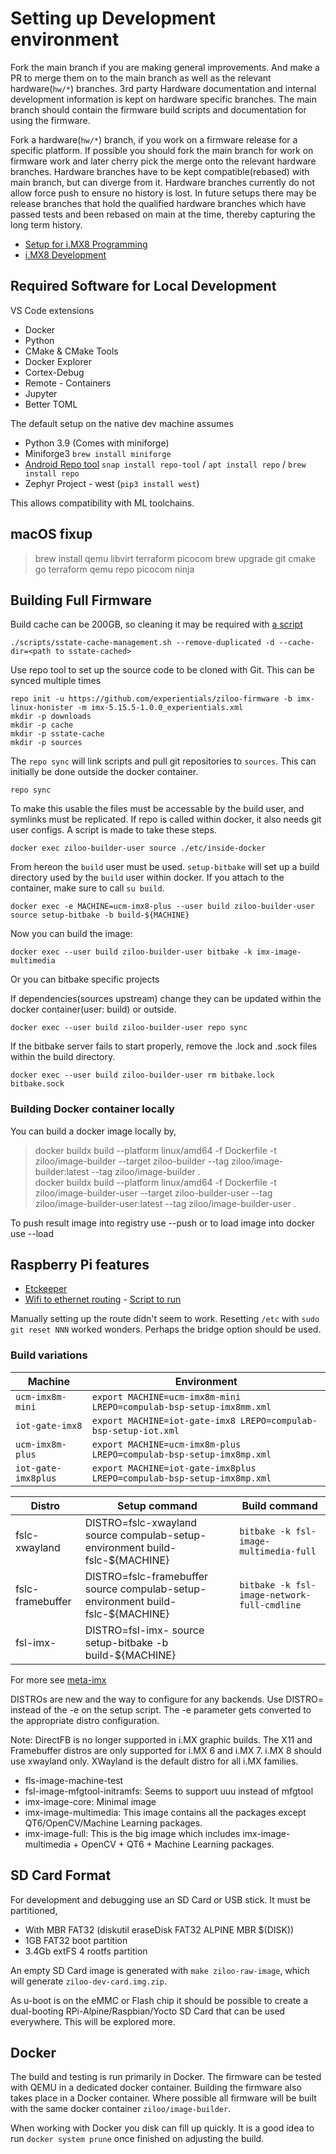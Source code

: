# Setting up Development environment

Fork the main branch if you are making general improvements.
And make a PR to merge them on to the main branch as well as the relevant hardware(`hw/*`) branches.
3rd party Hardware documentation and internal development information is kept on hardware specific branches.
The main branch should contain the firmware build scripts and documentation for using the firmware.

Fork a hardware(`hw/*`) branch, if you work on a firmware release for a specific platform.
If possible you should fork the main branch for work on firmware work and later cherry pick the 
merge onto the relevant hardware branches.
Hardware branches have to be kept compatible(rebased) with main branch, but can diverge from it.
Hardware branches currently do not allow force push to ensure no history is lost.
In future setups there may be release branches that hold the qualified hardware branches which
have passed tests and been rebased on main at the time, thereby capturing the long term history.

- [Setup for i.MX8 Programming](./imx8/README.md)
- [i.MX8 Development](./imx8/DEVELOP.md)

## Required Software for Local Development

VS Code extensions

* Docker
* Python
* CMake & CMake Tools
* Docker Explorer
* Cortex-Debug
* Remote - Containers
* Jupyter
* Better TOML

The default setup on the native dev machine assumes

- Python 3.9 (Comes with miniforge)
- Miniforge3 `brew install miniforge`
- [Android Repo tool](https://android.googlesource.com/tools/repo) `snap install repo-tool` / `apt install repo` / `brew install repo`
- Zephyr Project - west (`pip3 install west`)

This allows compatibility with ML toolchains.

## macOS fixup

> brew install qemu libvirt terraform picocom
> brew upgrade git cmake go terraform qemu repo picocom ninja 


## Building Full Firmware

Build cache can be 200GB, so cleaning it may be required with [a script](https://stackoverflow.com/questions/45341760/how-should-the-sstate-cache-directory-be-deleted-in-yocto)

    ./scripts/sstate-cache-management.sh --remove-duplicated -d --cache-dir=<path to sstate-cached>

Use repo tool to set up the source code to be cloned with Git. This can be synced multiple times

    repo init -u https://github.com/experientials/ziloo-firmware -b imx-linux-honister -m imx-5.15.5-1.0.0_experientials.xml
    mkdir -p downloads
    mkdir -p cache
    mkdir -p sstate-cache
    mkdir -p sources

The `repo sync` will link scripts and pull git repositories to `sources`.
This can initially be done outside the docker container.

    repo sync

To make this usable the files must be accessable by the build user, and symlinks must be replicated.
If repo is called within docker, it also needs git user configs. A script is made to take these steps.

    docker exec ziloo-builder-user source ./etc/inside-docker

From hereon the `build` user must be used. `setup-bitbake` will set up a build directory used by the `build` user within docker.
If you attach to the container, make sure to call `su build`.

    docker exec -e MACHINE=ucm-imx8-plus --user build ziloo-builder-user source setup-bitbake -b build-${MACHINE}

Now you can build the image:

    docker exec --user build ziloo-builder-user bitbake -k imx-image-multimedia

Or you can bitbake specific projects

If dependencies(sources upstream) change they can be updated within the docker container(user: build)
or outside.

    docker exec --user build ziloo-builder-user repo sync

If the bitbake server fails to start properly, remove the .lock and .sock files within the build directory.

    docker exec --user build ziloo-builder-user rm bitbake.lock bitbake.sock



### Building Docker container locally

You can build a docker image locally by,

> docker buildx build --platform linux/amd64 -f Dockerfile -t ziloo/image-builder --target ziloo-builder --tag ziloo/image-builder:latest --tag ziloo/image-builder .   
> docker buildx build --platform linux/amd64 -f Dockerfile -t ziloo/image-builder-user --target ziloo-builder-user --tag ziloo/image-builder-user:latest --tag ziloo/image-builder-user .   

To push result image into registry use --push or to load image into docker use --load 


## Raspberry Pi features

- [Etckeeper](http://etckeeper.branchable.com)
- [Wifi to ethernet routing](https://www.instructables.com/Share-WiFi-With-Ethernet-Port-on-a-Raspberry-Pi/) - [Script to run](https://github.com/arpitjindal97/raspbian-recipes/blob/master/wifi-to-eth-route.sh)

Manually setting up the route didn't seem to work. Resetting `/etc` with `sudo git reset NNN` worked wonders.
Perhaps the bridge option should be used.


### Build variations

Machine | Environment |
--- | --- |
`ucm-imx8m-mini` | `export MACHINE=ucm-imx8m-mini LREPO=compulab-bsp-setup-imx8mm.xml`
`iot-gate-imx8`  | `export MACHINE=iot-gate-imx8 LREPO=compulab-bsp-setup-iot.xml`
`ucm-imx8m-plus` | `export MACHINE=ucm-imx8m-plus LREPO=compulab-bsp-setup-imx8mp.xml`
`iot-gate-imx8plus` | `export MACHINE=iot-gate-imx8plus	 LREPO=compulab-bsp-setup-imx8mp.xml`


Distro | Setup command  | Build command |
--- | --- | --- |
fslc-xwayland | DISTRO=fslc-xwayland source compulab-setup-environment build-fslc-${MACHINE} | ```bitbake -k fsl-image-multimedia-full```
fslc-framebuffer | DISTRO=fslc-framebuffer source compulab-setup-environment build-fslc-${MACHINE} | ```bitbake -k fsl-image-network-full-cmdline```
fsl-imx-<backend> | DISTRO=fsl-imx-<backend> source setup-bitbake -b build-${MACHINE} |


For more see [meta-imx](https://github.com/nxp-imx/meta-imx)


DISTROs are new and the way to configure for any backends.  Use DISTRO= instead of the -e on the setup script.
The -e parameter gets converted to the appropriate distro configuration.

Note: 
DirectFB is no longer supported in i.MX graphic builds.
The X11 and Framebuffer distros are only supported for i.MX 6 and i.MX 7.  i.MX 8 should use xwayland only.
XWayland is the default distro for all i.MX families.

- fls-image-machine-test
- fsl-image-mfgtool-initramfs: Seems to support uuu instead of mfgtool
- imx-image-core: Minimal image
- imx-image-multimedia: This image contains all the packages except QT6/OpenCV/Machine Learning packages.
- imx-image-full: This is the big image which includes imx-image-multimedia + OpenCV + QT6 + Machine Learning packages.


## SD Card Format

For development and debugging use an SD Card or USB stick. It must be partitioned,

- With MBR FAT32 (diskutil eraseDisk FAT32 ALPINE MBR $(DISK))
- 1GB FAT32 boot partition
- 3.4Gb extFS 4 rootfs partition

An empty SD Card image is generated with `make ziloo-raw-image`, which will generate `ziloo-dev-card.img.zip`.

As u-boot is on the eMMC or Flash chip it should be possible to create a dual-booting RPi-Alpine/Raspbian/Yocto SD Card
that can be used everywhere. This will be explored more.


## Docker

The build and testing is run primarily in Docker. The firmware can be tested with QEMU in a dedicated docker container. 
Building the firmware also takes place in a Docker container. 
Where possible all firmware will be built with the same docker container `ziloo/image-builder`.

When working with Docker you disk can fill up quickly. It is a good idea to run `docker system prune` once finished on adjusting
the build.
